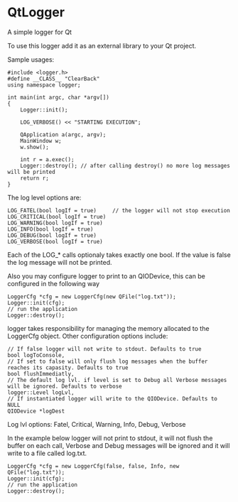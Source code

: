 QtLogger
========

A simple logger for Qt

To use this logger add it as an external library to your Qt project. 

Sample usages:

    #include <logger.h>
    #define __CLASS__ "ClearBack"
    using namespace logger;

    int main(int argc, char *argv[])
    {
        Logger::init();
    
        LOG_VERBOSE() << "STARTING EXECUTION";
    
        QApplication a(argc, argv);
        MainWindow w;
        w.show();

        int r = a.exec();
        Logger::destroy(); // after calling destroy() no more log messages will be printed
        return r;
    }

The log level options are:

    LOG_FATEL(bool logIf = true)     // the logger will not stop execution
    LOG_CRITICAL(bool logIf = true)
    LOG_WARNING(bool logIf = true)
    LOG_INFO(bool logIf = true)
    LOG_DEBUG(bool logIf = true)
    LOG_VERBOSE(bool logIf = true)

Each of the LOG_* calls optionaly takes exactly one bool. If the value is false the log message will not be printed.

Also you may configure logger to print to an QIODevice, this can be configured in the following way

    LoggerCfg *cfg = new LoggerCfg(new QFile("log.txt"));
    Logger::init(cfg);
    // run the application
    Logger::destroy();
    
logger takes responsibility for managing the memory allocated to the LoggerCfg object. Other configuration options include:

    // If false logger will not write to stdout. Defaults to true
    bool logToConsole,
    // If set to false will only flush log messages when the buffer reaches its capasity. Defaults to true
    bool flushImmediatly, 
    // The default log lvl. if level is set to Debug all Verbose messages will be ignored. Defaults to verbose
    logger::Level logLvl,
    // If instantiated logger will write to the QIODevice. Defaults to NULL
    QIODevice *logDest

Log lvl options:
    Fatel, Critical, Warning, Info, Debug, Verbose

In the example below logger will not print to stdout, it will not flush the buffer on each call, Verbose and Debug messages will be ignored and it will write to a file called log.txt.

    LoggerCfg *cfg = new LoggerCfg(false, false, Info, new QFile("log.txt"));
    Logger::init(cfg);
    // run the application
    Logger::destroy();
